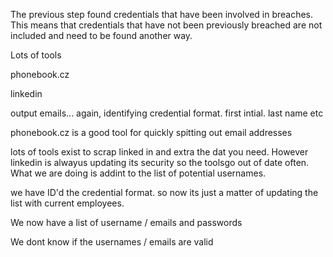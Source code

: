 The previous step found credentials that have been involved in breaches. This means that credentials that have not been previously breached are not included and need to be found another way.

Lots of tools

phonebook.cz

linkedin

output emails... again, identifying credential format.
first intial. last name etc

phonebook.cz is a good tool for quickly spitting out email addresses

lots of tools exist to scrap linked in and extra the dat you need. However linkedin is alwayus updating its security so the toolsgo out of date often.
What we are doing is addint to the list of potential usernames.

we have ID'd the credential format. so now its just a matter of updating the list with current employees.

We now have a list of username / emails and passwords

We dont know if the usernames / emails are valid
